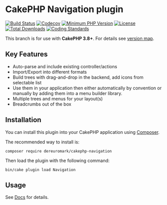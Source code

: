 # CakePHP Navigation plugin

[![Build Status](https://api.travis-ci.com/dereuromark/cakephp-navigation.svg?branch=master)](https://travis-ci.com/dereuromark/cakephp-navigation)
[![Codecov](https://img.shields.io/codecov/c/github/dereuromark/cakephp-navigation/master.svg)](https://codecov.io/gh/dereuromark/cakephp-navigation)
[![Minimum PHP Version](http://img.shields.io/badge/php-%3E%3D%207.2-8892BF.svg)](https://php.net/)
[![License](https://poser.pugx.org/dereuromark/cakephp-navigation/license.svg)](https://packagist.org/packages/dereuromark/cakephp-navigation)
[![Total Downloads](https://poser.pugx.org/dereuromark/cakephp-navigation/d/total.svg)](https://packagist.org/packages/dereuromark/cakephp-navigation)
[![Coding Standards](https://img.shields.io/badge/cs-PSR--2--R-yellow.svg)](https://github.com/php-fig-rectified/fig-rectified-standards)

This branch is for use with **CakePHP 3.8+**. For details see [version map](https://github.com/dereuromark/cakephp-navigation/wiki#cakephp-version-map).

## Key Features

- Auto-parse and include existing controller/actions
- Import/Export into different formats
- Build trees with drag-and-drop in the backend, add icons from selectable list
- Use them in your application then either automatically by convention or manually by adding them into a menu builder library.
- Multiple trees and menus for your layout(s)
- Breadcrumbs out of the box

## Installation

You can install this plugin into your CakePHP application using [Composer](https://getcomposer.org/).

The recommended way to install is:

```
composer require dereuromark/cakephp-navigation
```

Then load the plugin with the following command:
```
bin/cake plugin load Navigation
```

## Usage

See [Docs](/docs) for details.
